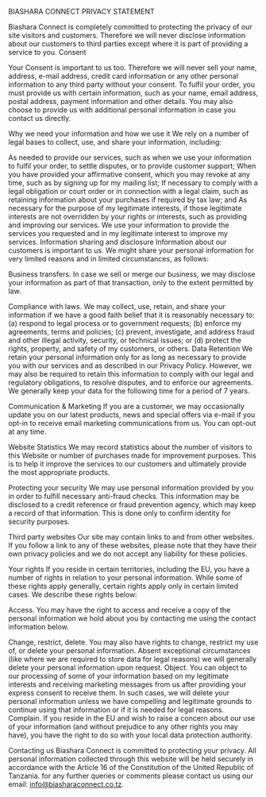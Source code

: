 BIASHARA CONNECT PRIVACY STATEMENT

Biashara Connect is completely committed to protecting the privacy of our site visitors and customers. Therefore we will never disclose information about our customers to third parties except where it is part of providing a service to you.
Consent

Your Consent is important to us too. Therefore we will never sell your name, address, e-mail address, credit card information or any other personal information to any third party without your consent. To fulfil your order, you must provide us with certain information, such as your name, email address, postal address, payment information and other details. You may also choose to provide us with additional personal information in case you contact us directly.

Why we need your information and how we use it
We rely on a number of legal bases to collect, use, and share your information, including:

As needed to provide our services, such as when we use your information to fulfil your order, to settle disputes, or to provide customer support;
When you have provided your affirmative consent, which you may revoke at any time, such as by signing up for my mailing list;
If necessary to comply with a legal obligation or court order or in connection with a legal claim, such as retaining information about your purchases if required by tax law; and
As necessary for the purpose of my legitimate interests, if those legitimate interests are not overridden by your rights or interests, such as providing and improving our services. We use your information to provide the services you requested and in my legitimate interest to improve my services.
Information sharing and disclosure 
Information about our customers is important to us. We might share your personal information for very limited reasons and in limited circumstances, as follows:

Business transfers. In case we sell or merge our business, we may disclose your information as part of that transaction, only to the extent permitted by law.

Compliance with laws. We may collect, use, retain, and share your information if we have a good faith belief that it is reasonably necessary to: (a) respond to legal process or to government requests; (b) enforce my agreements, terms and policies; (c) prevent, investigate, and address fraud and other illegal activity, security, or technical issues; or (d) protect the rights, property, and safety of my customers, or others.
Data Retention
We retain your personal information only for as long as necessary to provide you with our services and as described in our Privacy Policy. However, we may also be required to retain this information to comply with our legal and regulatory obligations, to resolve disputes, and to enforce our agreements. We generally keep your data for the following time for a period of 7 years.

Communication & Marketing
If you are a customer, we may occasionally update you on our latest products, news and special offers via e-mail if you opt-in to receive email marketing communications from us. You can opt-out at any time.

Website Statistics
We may record statistics about the number of visitors to this Website or number of purchases made for improvement purposes. This is to help it improve the services to our customers and ultimately provide the most appropriate products.

Protecting your security
We may use personal information provided by you in order to fulfill necessary anti-fraud checks. This information may be disclosed to a credit reference or fraud prevention agency, which may keep a record of that information. This is done only to confirm identity for security purposes.

Third party websites
Our site may contain links to and from other websites. If you follow a link to any of these websites, please note that they have their own privacy policies and we do not accept any liability for these policies.

Your rights
If you reside in certain territories, including the EU, you have a number of rights in relation to your personal information. While some of these rights apply generally, certain rights apply only in certain limited cases. We describe these rights below:

Access. You may have the right to access and receive a copy of the personal information we hold about you by contacting me using the contact information below.

Change, restrict, delete. You may also have rights to change, restrict my use of, or delete your personal information. Absent exceptional circumstances (like where we are required to store data for legal reasons) we will generally delete your personal information upon request.
Object. You can object to our processing of some of your information based on my legitimate interests and receiving marketing messages from us after providing your express consent to receive them. In such cases, we will delete your personal information unless we have compelling and legitimate grounds to continue using that information or if it is needed for legal reasons.
Complain. If you reside in the EU and wish to raise a concern about our use of your information (and without prejudice to any other rights you may have), you have the right to do so with your local data protection authority.

Contacting us
Biashara Connect is committed to protecting your privacy. All personal information collected through this website will be held securely in accordance with the Article 16 of the Constitution of the United Republic of Tanzania. for any further queries or comments please contact us using our email: info@biasharaconnect.co.tz.
